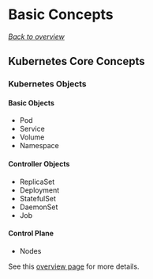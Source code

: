 # Basic Concepts

[_Back to overview_](README.md)

## Kubernetes Core Concepts

### Kubernetes Objects

#### Basic Objects

- Pod
- Service
- Volume
- Namespace

#### Controller Objects

- ReplicaSet
- Deployment
- StatefulSet
- DaemonSet
- Job

#### Control Plane

- Nodes

See this [overview page](https://kubernetes.io/docs/concepts/) for more details.
